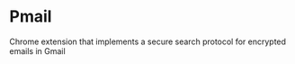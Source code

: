 Pmail
=====

Chrome extension that implements a secure search protocol for encrypted emails in Gmail
